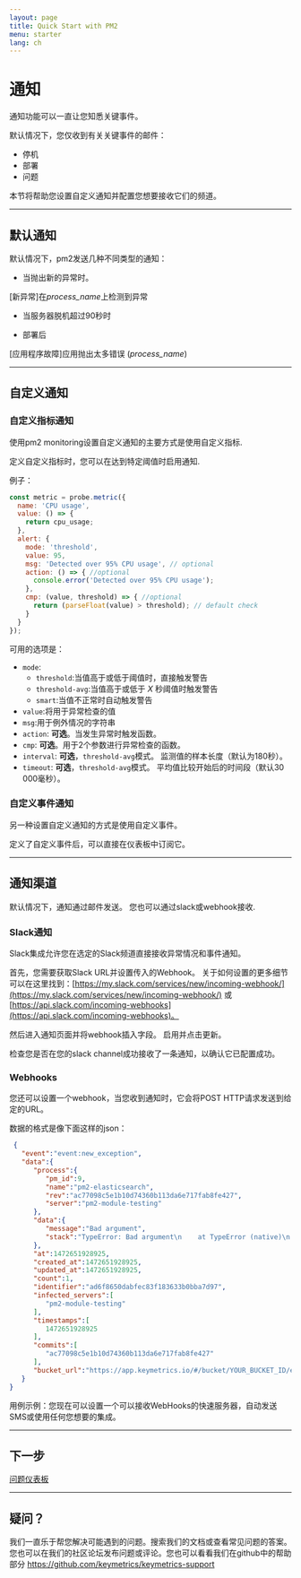 ```yaml
---
layout: page
title: Quick Start with PM2
menu: starter
lang: ch
---
```


# 通知

通知功能可以一直让您知悉关键事件。

默认情况下，您仅收到有关关键事件的邮件：
- 停机
- 部署
- 问题

本节将帮助您设置自定义通知并配置您想要接收它们的频道。

---

## 默认通知

默认情况下，pm2发送几种不同类型的通知：

- 当抛出新的异常时。

[新异常]在*process_name*上检测到异常

- 当服务器脱机超过90秒时

- 部署后

[应用程序故障]应用抛出太多错误 (*process_name*)

---

## 自定义通知

### 自定义指标通知

使用pm2 monitoring设置自定义通知的主要方式是使用自定义指标.

定义自定义指标时，您可以在达到特定阈值时启用通知.

例子：

```javascript
const metric = probe.metric({
  name: 'CPU usage',
  value: () => {
    return cpu_usage;
  },
  alert: {
    mode: 'threshold',
    value: 95,
    msg: 'Detected over 95% CPU usage', // optional
    action: () => { //optional
      console.error('Detected over 95% CPU usage');
    },
    cmp: (value, threshold) => { //optional
      return (parseFloat(value) > threshold); // default check
    }
  }
});
```

可用的选项是：

- `mode`:
  - `threshold`:当值高于或低于阈值时，直接触发警告
  - `threshold-avg`:当值高于或低于 *X* 秒阈值时触发警告
  - `smart`:当值不正常时自动触发警告
- `value`:将用于异常检查的值
- `msg`:用于例外情况的字符串
- `action`: **可选**。当发生异常时触发函数。
- `cmp`: **可选**。用于2个参数进行异常检查的函数。
- `interval`: **可选**，`threshold-avg`模式。 监测值的样本长度（默认为180秒）。
- `timeout`: **可选**，`threshold-avg`模式。 平均值比较开始后的时间段（默认30 000毫秒）。

### 自定义事件通知

另一种设置自定义通知的方式是使用自定义事件。

定义了自定义事件后，可以直接在仪表板中订阅它。

---

## 通知渠道

默认情况下，通知通过邮件发送。 您也可以通过slack或webhook接收.

### Slack通知

Slack集成允许您在选定的Slack频道直接接收异常情况和事件通知。

首先，您需要获取Slack URL并设置传入的Webhook。 关于如何设置的更多细节可以在这里找到：[https://my.slack.com/services/new/incoming-webhook/](https://my.slack.com/services/new/incoming-webhook/) 或 [https://api.slack.com/incoming-webhooks](https://api.slack.com/incoming-webhooks)。

然后进入通知页面并将webhook插入字段。 启用并点击更新。

检查您是否在您的slack channel成功接收了一条通知，以确认它已配置成功。

### Webhooks

您还可以设置一个webhook，当您收到通知时，它会将POST HTTP请求发送到给定的URL。

数据的格式是像下面这样的json：

```json
 {
   "event":"event:new_exception",
   "data":{
      "process":{
         "pm_id":9,
         "name":"pm2-elasticsearch",
         "rev":"ac77098c5e1b10d74360b113da6e717fab8fe427",
         "server":"pm2-module-testing"
      },
      "data":{
         "message":"Bad argument",
         "stack":"TypeError: Bad argument\n    at TypeError (native)\n    at ChildProcess.spawn (internal/child_process.js:274:26)\n    at exports.spawn (child_process.js:362:9)\n    at Object.exports.execFile (child_process.js:151:15)\n    at exports.exec (child_process.js:111:18)\n    at /home/node/pm2-elasticsearch/lib/actions.js:25:5\n    at process.<anonymous> (/home/node/pm2-elasticsearch/node_modules/pmx/lib/actions.js:64:14)\n    at emitTwo (events.js:92:20)\n    at process.emit (events.js:172:7)\n    at handleMessage (internal/child_process.js:695:10)"
      },
      "at":1472651928925,
      "created_at":1472651928925,
      "updated_at":1472651928925,
      "count":1,
      "identifier":"ad6f8650dabfec83f183633b0bba7d97",
      "infected_servers":[
         "pm2-module-testing"
      ],
      "timestamps":[
         1472651928925
      ],
      "commits":[
         "ac77098c5e1b10d74360b113da6e717fab8fe427"
      ],
      "bucket_url":"https://app.keymetrics.io/#/bucket/YOUR_BUCKET_ID/exceptions"
   }
}
```
 
用例示例：您现在可以设置一个可以接收WebHooks的快速服务器，自动发送SMS或使用任何您想要的集成。

---

## 下一步

[问题仪表板](monitoring/guide/issue-dashboard.md)

---

## 疑问？

我们一直乐于帮您解决可能遇到的问题。搜索我们的文档或查看常见问题的答案。您也可以在我们的社区论坛发布问题或评论。您也可以看看我们在github中的帮助部分 https://github.com/keymetrics/keymetrics-support